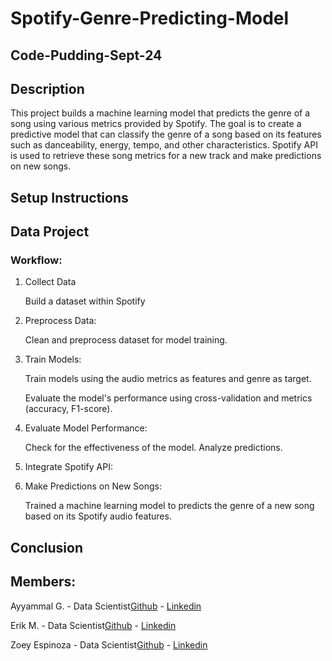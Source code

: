# Spotify-Genre-Predicting-Model
## Code-Pudding-Sept-24

## Description
This project builds a machine learning model that predicts the genre of a song using various metrics provided by Spotify. The goal is to create a predictive model that can  classify the genre of a song based on its features such as danceability, energy, tempo, and other characteristics.  Spotify API is used to retrieve these song metrics for a new track and make predictions on new songs.

## Setup Instructions

## Data Project
### Workflow:
1. Collect Data
    
    Build a dataset within Spotify

2. Preprocess Data:

    Clean and preprocess dataset for model training.
3. Train Models:
    
    Train models using the audio metrics as features and genre as target.
    
    Evaluate the model's performance using cross-validation and metrics (accuracy, F1-score).
4. Evaluate Model Performance:

    Check for the effectiveness of the model. Analyze predictions.
5. Integrate Spotify API:
    
6. Make Predictions on New Songs:
    
    Trained a machine learning model to predicts the genre of a new song based on its Spotify audio features.

## Conclusion

## Members:

Ayyammal G. - Data Scientist[Github](https://github.com/ayyammal-g) - [Linkedin](https://www.linkedin.com/in/ayyammal-g-25462591/)

Erik M. - Data Scientist[Github](https://github.com/tempest-fugue) - [Linkedin]()

Zoey Espinoza - Data Scientist[Github](https://github.com/zoeyespinoza) - [Linkedin](https://www.linkedin.com/in/zoeyespinoza/)

